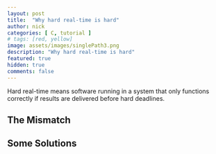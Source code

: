 ```yaml
---
layout: post
title:  "Why hard real-time is hard"
author: nick
categories: [ C, tutorial ]
# tags: [red, yellow]
image: assets/images/singlePath3.png
description: "Why hard real-time is hard"
featured: true
hidden: true
comments: false
---
```


Hard real-time means software running in a system that only functions correctly
if results are delivered before hard deadlines.

## The Mismatch

## Some Solutions